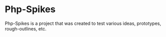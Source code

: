 Php-Spikes
==========

Php-Spikes is a project that was created to test various ideas, prototypes, rough-outlines, etc.
